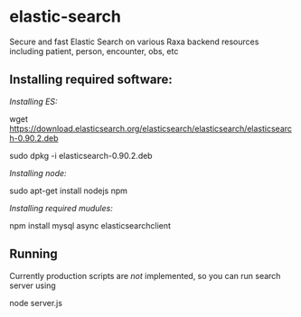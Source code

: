 elastic-search
==============

Secure and fast Elastic Search on various Raxa backend resources including patient, person, encounter, obs, etc

Installing required software:
-----------------------------

*Installing ES:*

wget https://download.elasticsearch.org/elasticsearch/elasticsearch/elasticsearch-0.90.2.deb

sudo dpkg -i elasticsearch-0.90.2.deb

*Installing node:*

sudo apt-get install nodejs npm

*Installing required mudules:*

npm install mysql async elasticsearchclient


Running
-------

Currently production scripts are *not* implemented, so you can run search server using

node server.js
